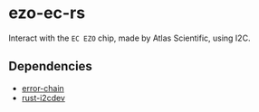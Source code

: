 ezo-ec-rs
==========

Interact with the `EC EZO` chip, made by Atlas Scientific, using I2C.

## Dependencies

*   [error-chain](https://github.com/brson/error-chain)
*   [rust-i2cdev](https://github.com/rust-embedded/rust-i2cdev)
